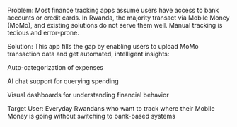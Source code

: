 Problem:
Most finance tracking apps assume users have access to bank accounts or credit cards. In Rwanda, the majority transact via Mobile Money (MoMo), and existing solutions do not serve them well. Manual tracking is tedious and error-prone.

Solution:
This app fills the gap by enabling users to upload MoMo transaction data and get automated, intelligent insights:

Auto-categorization of expenses

AI chat support for querying spending

Visual dashboards for understanding financial behavior

Target User:
Everyday Rwandans who want to track where their Mobile Money is going without switching to bank-based systems